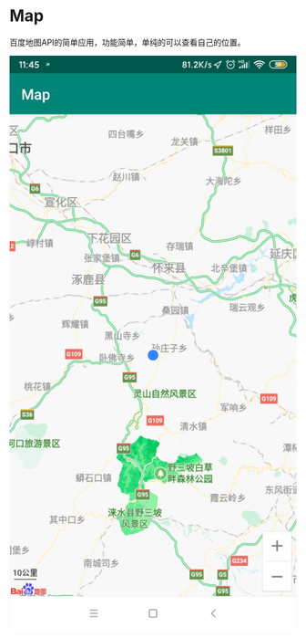 # Map
百度地图API的简单应用，功能简单，单纯的可以查看自己的位置。

 ![Image text](https://github.com/cheng-hui/Map/blob/master/Screenshot_2020-03-21-11-45-19-816_com.example.ma.jpg)
 
